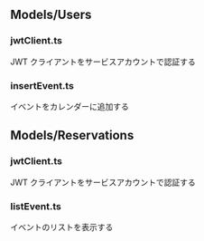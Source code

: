 ## Models/Users

### jwtClient.ts

JWT クライアントをサービスアカウントで認証する

### insertEvent.ts

イベントをカレンダーに追加する

## Models/Reservations

### jwtClient.ts

JWT クライアントをサービスアカウントで認証する

### listEvent.ts

イベントのリストを表示する
